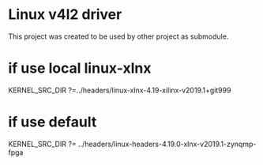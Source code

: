 # Linux v4l2 driver

This project was created to be used by other project as submodule.

# if use local linux-xlnx 
 KERNEL_SRC_DIR     ?=../headers/linux-xlnx-4.19-xilinx-v2019.1+git999
# if use default
 KERNEL_SRC_DIR     ?= ../headers/linux-headers-4.19.0-xlnx-v2019.1-zynqmp-fpga
